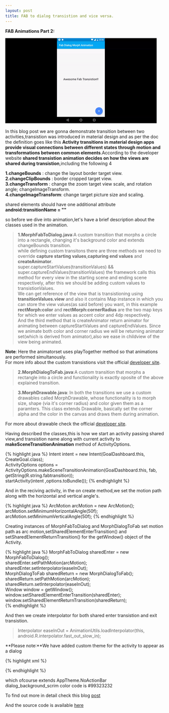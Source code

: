 ```yaml
---
layout: post
title: FAB to dialog transistion and vice versa.
---
```


**FAB Animations Part 2:**<br/>


![ScreenShot](/img/Blog/fab2.gif)


In this blog post we are gonna demonstrate transition between two activities,transistion was introduced in material design and as per the doc the definition goes like this **Activity transitions in material design apps provide visual connections between different states through motion and transformations between common elements**.According to the developer website **shared transistion animation decides on how the views are shared during transistion**,including the following 4

**1.changeBounds** : change the layout border target view. <br/>
**2.changeClipBounds** : border cropped target view. <br/>
**3.changeTransform** : change the zoom target view scale, and rotation angle; changeImageTransform. <br/>
**4.changeImageTransform**: change target picture size and scaling.<br/>

shared elements should have one additional attribute  **android:transitionName = ""**

<!--break-->

so before we dive into animation,let's have a brief description about the classes used in the animation.

>**1.MorphFabToDialog.java**:A custom transition that morphs a circle into a rectangle, changing it's background color and extends changeBounds transition.<br/>
while defining custom transitons there are three methods we need to override **capture starting values**,**capturing end values** and **createAnimator**.<br/>
super.captureStartValues(transitionValues) && super.captureEndValues(transitionValues) the framework calls this method for every view in the starting scene and ending scene respectively, after this we should be adding custom values to transistionValues.<br/>
We can get reference of the view that is transistioning using **transitionValues.view** and also it contains Map instance in which you can store the view values(as said before) you want, in this example **rectMorph:color** and **rectMorph:cornerRadius** are the two map keys for which we enter values as accent color and 4dp respectively.<br/>
And the third method that is createAnimator return animator for animating between captureStartValues and captureEndValues. Since we animate both color and corner radius we will be returning animator set(which is derived from animator),also we ease in childview of the view being animated.<br/>

**Note**: Here the animatorset uses  playTogether method so that animations are performed simultanously.<br/>
For more info about the custom transistions visit the official [developer site](http://developer.android.com/training/transitions/custom-transitions.html).

>**2.MorphDialogToFab.java**:A custom transition that morphs a rectangle into a circle and functionality is exactly oposite of the above explained transition.

>**3.MorphDrawable.java**: In both the transitions we use a custom drawables called MorphDrawable, whose functionality is to morph size, shape (via it's corner radius) and color given them as a paramters. This class extends Drawable, basically set the corner alpha and the color in the canvas and draws them during animation.

For more about drawable check the official [developer site](http://developer.android.com/reference/android/graphics/drawable/Drawable.html).

Having described the classes,this is how we start an activity passing shared view,and transistion name along with current activity to **makeSceneTransitionAnimation** method of ActivityOptions. 

{% highlight java %}
Intent intent = new Intent(GoalDashboard.this, CreateGoal.class);<br/>
ActivityOptions options = ActivityOptions.makeSceneTransitionAnimation(GoalDashboard.this, fab, getString(R.string.fabtransition));<br/>
startActivity(intent ,options.toBundle());
{% endhighlight %}

And in the reciving activity, in the on create method,we set the motion path along with the horizontal and vertical angle's.

{% highlight java %}
 ArcMotion arcMotion = new ArcMotion();
 arcMotion.setMinimumHorizontalAngle(50f);
 arcMotion.setMinimumVerticalAngle(50f);
{% endhighlight %}

Creating instances of MorphFabToDialog and MorphDialogToFab  set motion path as arc motion,setSharedElementEnterTransition() and setSharedElementReturnTransition() for the getWindow() object of the Activity.

 {% highlight java %}
 MorphFabToDialog sharedEnter = new MorphFabToDialog();<br/>
 sharedEnter.setPathMotion(arcMotion);<br/>
 sharedEnter.setInterpolator(easeInOut);<br/>
 MorphDialogToFab sharedReturn = new MorphDialogToFab();<br/>
 sharedReturn.setPathMotion(arcMotion);<br/>
 sharedReturn.setInterpolator(easeInOut);<br/>
 Window window = getWindow();<br/>
 window.setSharedElementEnterTransition(sharedEnter);<br/>
 window.setSharedElementReturnTransition(sharedReturn);<br/>
 {% endhighlight %}

And then we create interpolator for  both shared enter transistion and exit transistion.
> Interpolator easeInOut = AnimationUtils.loadInterpolator(this, android.R.interpolator.fast_out_slow_in);

**Please note:**We have added custom theme for the activity to appear as a dialog<br/>

{% highlight xml %}
<style name="AppTheme.Dialog" parent="AppTheme.NoActionBar">
    <item name="android:windowIsTranslucent">true</item>
    <item name="android:windowBackground">@color/dialog_background_scrim</item>
 </style>

<style name="AppTheme.NoActionBar">
   <item name="windowActionBar">false</item>
   <item name="windowNoTitle">true</item>
</style>
{% endhighlight %}

 which ofcourse extends AppTheme.NoActionBar <br/> dialog_background_scrim color code is #99323232

 To find out more in detail check this blog [post](http://hujiaweibujidao.github.io/blog/2015/12/13/Fab-and-Dialog-Morphing-Animation/)<br/>

 And the source code is available [here](https://github.com/hujiaweibujidao/FabDialogMorph)<br/> 





